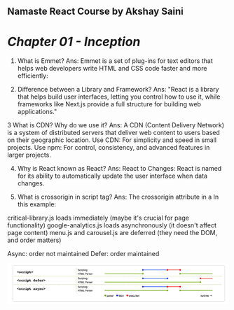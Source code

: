 ## Namaste React Course by Akshay Saini

# _Chapter 01 - Inception_

1. What is Emmet?
   Ans: Emmet is a set of plug-ins for text editors that helps web developers write HTML and CSS code faster and more efficiently:

2. Difference between a Library and Framework?
   Ans:
   "React is a library that helps build user interfaces, letting you control how to use it, while frameworks like Next.js provide a full structure for building web applications."

3 What is CDN? Why do we use it?
Ans: A CDN (Content Delivery Network) is a system of distributed servers that deliver web content to users based on their geographic location.
Use CDN: For simplicity and speed in small projects.
Use npm: For control, consistency, and advanced features in larger projects.

4. Why is React known as React?
   Ans: React to Changes: React is named for its ability to automatically update the user interface when data changes.

5. What is crossorigin in script tag?
   Ans: The crossorigin attribute in a <script> tag tells the browser how to handle requests for scripts from other websites, including whether to send cookies or not.

6. What is diference between React and ReactDOM
   Ans: React is for creating components, and ReactDOM is for rendering those components into the browser.

7. What is difference between react.development.js and react.production.js files via CDN?
   Ans: react.development.js: Contains extra warnings and debugging information to help developers during development. It is not optimized for performance and should not be used in production.

react.production.js: Contains a minified, optimized version of React without debugging information. It is designed for use in production to improve performance and reduce file size.

8. What is async and defer ?
   Ans: <head>
     <script src="critical-library.js"></script>
     <script async src="google-analytics.js"></script>
     <script defer src="menu.js"></script>
     <script defer src="carousel.js"></script>
   </head>
   In this example:

critical-library.js loads immediately (maybe it's crucial for page functionality)
google-analytics.js loads asynchronously (it doesn't affect page content)
menu.js and carousel.js are deferred (they need the DOM, and order matters)

Async: order not maintained
Defer: order maintained

![Alt text](./image.png)

